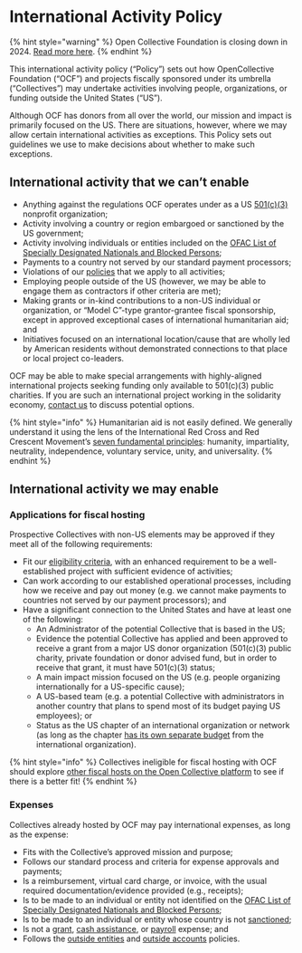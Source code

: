 # International Activity Policy

{% hint style="warning" %}
Open Collective Foundation is closing down in 2024. [Read more here](../../).
{% endhint %}

This international activity policy (“Policy”) sets out how OpenCollective Foundation (“OCF”) and projects fiscally sponsored under its umbrella (“Collectives”) may undertake activities involving people, organizations, or funding outside the United States (“US”).

Although OCF has donors from all over the world, our mission and impact is primarily focused on the US. There are situations, however, where we may allow certain international activities as exceptions. This Policy sets out guidelines we use to make decisions about whether to make such exceptions.

## International activity that we can’t enable

* Anything against the regulations OCF operates under as a US [501(c)(3)](https://docs.opencollective.foundation/what-we-offer/fiscal-hosting#what-does-501-c-3-mean) nonprofit organization;
* Activity involving a country or region embargoed or sanctioned by the US government;
* Activity involving individuals or entities included on the [OFAC List of Specially Designated Nationals and Blocked Persons](https://home.treasury.gov/policy-issues/financial-sanctions/specially-designated-nationals-and-blocked-persons-list-sdn-human-readable-lists);
* Payments to a country not served by our standard payment processors;
* Violations of our [policies](https://docs.opencollective.foundation/how-it-works/policies) that we apply to all activities;
* Employing people outside of the US (however, we may be able to engage them as contractors if other criteria are met);
* Making grants or in-kind contributions to a non-US individual or organization, or “Model C”-type grantor-grantee fiscal sponsorship, except in approved exceptional cases of international humanitarian aid; and
* Initiatives focused on an international location/cause that are wholly led by American residents without demonstrated connections to that place or local project co-leaders.

OCF may be able to make special arrangements with highly-aligned international projects seeking funding only available to 501(c)(3) public charities. If you are such an international project working in the solidarity economy, [contact us](../../about/contact-us.md) to discuss potential options.

{% hint style="info" %}
Humanitarian aid is not easily defined. We generally understand it using the lens of the International Red Cross and Red Crescent Movement’s [seven fundamental principles](https://www.icrc.org/sites/default/files/topic/file\_plus\_list/4046-the\_fundamental\_principles\_of\_the\_international\_red\_cross\_and\_red\_crescent\_movement.pdf): humanity, impartiality, neutrality, independence, voluntary service, unity, and universality.
{% endhint %}

## International activity we may enable <a href="#docs-internal-guid-51d1cdeb-7fff-e9a3-647c-07e69d1dfe20" id="docs-internal-guid-51d1cdeb-7fff-e9a3-647c-07e69d1dfe20"></a>

### Applications for fiscal hosting

Prospective Collectives with non-US elements may be approved if they meet all of the following requirements:

* Fit our [eligibility criteria](https://docs.opencollective.foundation/getting-started/eligibility), with an enhanced requirement to be a well-established project with sufficient evidence of activities;
* Can work according to our established operational processes, including how we receive and pay out money (e.g. we cannot make payments to countries not served by our payment processors); and
* Have a significant connection to the United States and have at least one of the following:
  * An Administrator of the potential Collective that is based in the US;
  * Evidence the potential Collective has applied and been approved to receive a grant from a major US donor organization (501(c)(3) public charity, private foundation or donor advised fund, but in order to receive that grant, it must have 501(c)(3) status;&#x20;
  * A main impact mission focused on the US (e.g. people organizing internationally for a US-specific cause);
  * A US-based team (e.g. a potential Collective with administrators in another country that plans to spend most of its budget paying US employees); or
  * Status as the US chapter of an international organization or network (as long as the chapter [has its own separate budget](https://docs.opencollective.foundation/how-it-works/policies/outside-entities-policy) from the international organization).

{% hint style="info" %}
Collectives ineligible for fiscal hosting with OCF should explore [other fiscal hosts on the Open Collective platform](https://opencollective.com/hosts) to see if there is a better fit!
{% endhint %}

### Expenses

Collectives already hosted by OCF may pay international expenses, as long as the expense:

* Fits with the Collective’s approved mission and purpose;
* Follows our standard process and criteria for expense approvals and payments;
* Is a reimbursement, virtual card charge, or invoice, with the usual required documentation/evidence provided (e.g., receipts);
* Is to be made to an individual or entity not identified on the [OFAC List of Specially Designated Nationals and Blocked Persons](https://home.treasury.gov/policy-issues/financial-sanctions/specially-designated-nationals-and-blocked-persons-list-sdn-human-readable-lists);
* Is to be made to an individual or entity whose country is not [sanctioned](https://home.treasury.gov/policy-issues/financial-sanctions/sanctions-programs-and-country-information);
* Is not a [grant](https://docs.opencollective.foundation/how-it-works/grantmaking/policy), [cash assistance](https://docs.opencollective.foundation/how-it-works/policies/cash-assistance-policy), or [payroll](https://docs.opencollective.foundation/what-we-offer/employment) expense; and
* Follows the [outside entities](https://docs.opencollective.foundation/how-it-works/policies/outside-entities-policy) and [outside accounts](https://docs.opencollective.foundation/how-it-works/policies/outside-accounts-policy) policies.
